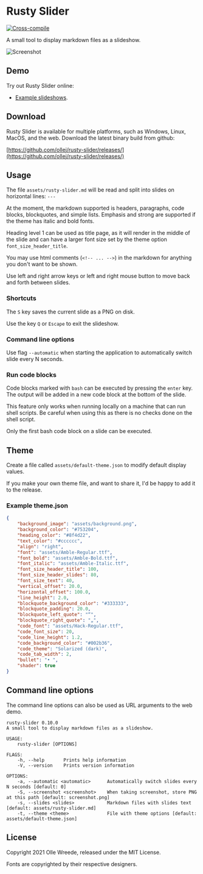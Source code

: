 # Rusty Slider
[![Cross-compile](https://github.com/ollej/rusty-slider/actions/workflows/rust.yml/badge.svg?branch=main)](https://github.com/ollej/rusty-slider/actions/workflows/rust.yml)

A small tool to display markdown files as a slideshow.

![Screenshot](https://ollej.github.io/rusty-slider/assets/screenshot.png)

## Demo

Try out Rusty Slider online:

* [Example slideshows](https://ollej.github.io/rusty-slider/demo/example-slideshows.html).

## Download

Rusty Slider is available for multiple platforms, such as Windows, 
Linux, MacOS, and the web. Download the latest binary build from github:

[https://github.com/ollej/rusty-slider/releases/](https://github.com/ollej/rusty-slider/releases/)

## Usage

The file `assets/rusty-slider.md` will be read and split into slides on
horizontal lines: `---`

At the moment, the markdown supported is headers, paragraphs,
code blocks, blockquotes, and simple lists. Emphasis and strong are
supported if the theme has italic and bold fonts.

Heading level 1 can be used as title page, as it will render in the
middle of the slide and can have a larger font size set by the theme
option `font_size_header_title`.

You may use html comments (`<!-- ... -->`) in the markdown for anything you
don't want to be shown.

Use left and right arrow keys or left and right mouse button to move
back and forth between slides.

### Shortcuts

The `S` key saves the current slide as a PNG on disk.

Use the key `Q` or `Escape` to exit the slideshow.

### Command line options

Use flag `--automatic` when starting the application to automatically switch
slide every N seconds.

### Run code blocks

Code blocks marked with `bash` can be executed by pressing the `enter` key.
The output will be added in a new code block at the bottom of the slide.

This feature only works when running locally on a machine that can run shell
scripts. Be careful when using this as there is no checks done on the shell
script.

Only the first bash code block on a slide can be executed.

## Theme

Create a file called `assets/default-theme.json` to modify default display values.

If you make your own theme file, and want to share it, I'd be happy
to add it to the release.

### Example theme.json

```json
{
    "background_image": "assets/background.png",
    "background_color": "#753204",
    "heading_color": "#8f4d22",
    "text_color": "#cccccc",
    "align": "right",
    "font": "assets/Amble-Regular.ttf",
    "font_bold": "assets/Amble-Bold.ttf",
    "font_italic": "assets/Amble-Italic.ttf",
    "font_size_header_title": 100,
    "font_size_header_slides": 80,
    "font_size_text": 40,
    "vertical_offset": 20.0,
    "horizontal_offset": 100.0,
    "line_height": 2.0,
    "blockquote_background_color": "#333333",
    "blockquote_padding": 20.0,
    "blockquote_left_quote": "“",
    "blockquote_right_quote": "„",
    "code_font": "assets/Hack-Regular.ttf",
    "code_font_size": 20,
    "code_line_height": 1.2,
    "code_background_color": "#002b36",
    "code_theme": "Solarized (dark)",
    "code_tab_width": 2,
    "bullet": "• ",
    "shader": true
}
```

## Command line options

The command line options can also be used as URL arguments to the
web demo.

```
rusty-slider 0.10.0
A small tool to display markdown files as a slideshow.

USAGE:
    rusty-slider [OPTIONS]

FLAGS:
    -h, --help       Prints help information
    -V, --version    Prints version information

OPTIONS:
    -a, --automatic <automatic>      Automatically switch slides every N seconds [default: 0]
    -S, --screenshot <screenshot>    When taking screenshot, store PNG at this path [default: screenshot.png]
    -s, --slides <slides>            Markdown files with slides text [default: assets/rusty-slider.md]
    -t, --theme <theme>              File with theme options [default: assets/default-theme.json]
```

## License

Copyright 2021 Olle Wreede, released under the MIT License.

Fonts are copyrighted by their respective designers.

